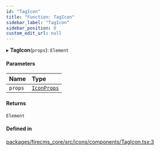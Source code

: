 ```yaml
---
id: "TagIcon"
title: "Function: TagIcon"
sidebar_label: "TagIcon"
sidebar_position: 0
custom_edit_url: null
---
```


▸ **TagIcon**(`props`): `Element`

#### Parameters

| Name | Type |
| :------ | :------ |
| `props` | [`IconProps`](../types/IconProps.md) |

#### Returns

`Element`

#### Defined in

[packages/firecms_core/src/icons/components/TagIcon.tsx:3](https://github.com/FireCMSco/firecms/blob/d45f3739/packages/firecms_core/src/icons/components/TagIcon.tsx#L3)
